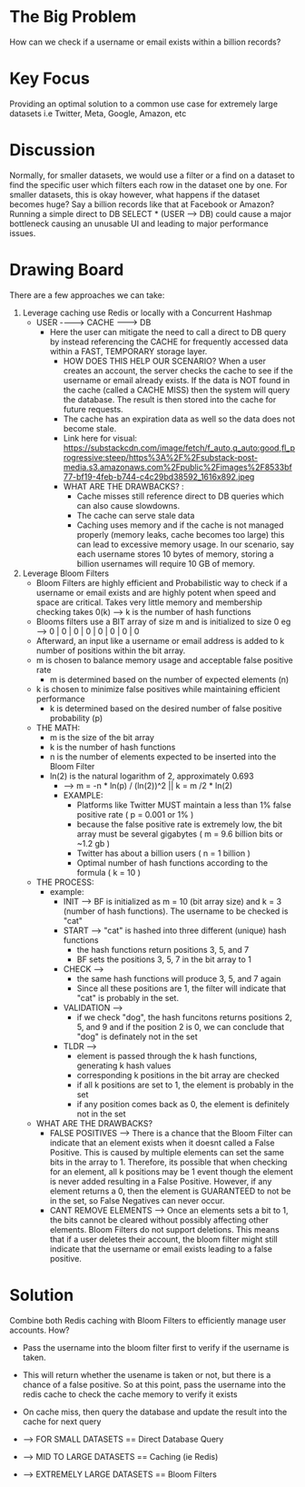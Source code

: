 # The Big Problem

How can we check if a username or email exists within a billion records?

# Key Focus

Providing an optimal solution to a common use case for extremely large datasets i.e Twitter, Meta, Google, Amazon, etc

# Discussion

Normally, for smaller datasets, we would use a filter or a find on a dataset to find the specific user which filters 
each row in the dataset one by one.  For smaller datasets, this is okay however, what happens if the dataset becomes 
huge?  Say a billion records like that at Facebook or Amazon?  Running a simple direct to DB SELECT * (USER --> DB) 
could cause a major bottleneck causing an unusable UI and leading to major performance issues.  

# Drawing Board

There are a few approaches we can take:

1. Leverage caching use Redis or locally with a Concurrent Hashmap
   * USER ----> CACHE ---> DB
      * Here the user can mitigate the need to call a direct to DB query by instead referencing the CACHE for frequently
         accessed data within a FAST, TEMPORARY storage layer.  
         * HOW DOES THIS HELP OUR SCENARIO? When a user creates an account, the server checks the cache to see if the username or
         email already exists. If the data is NOT found in the cache (called a CACHE MISS) then the system will query 
        the database.  The result is then stored into the cache for future requests.
         * The cache has an expiration data as well so the data does not become stale.
        * Link here for visual: https://substackcdn.com/image/fetch/f_auto,q_auto:good,fl_progressive:steep/https%3A%2F%2Fsubstack-post-media.s3.amazonaws.com%2Fpublic%2Fimages%2F8533bf77-bf19-4feb-b744-c4c29bd38592_1616x892.jpeg
        * WHAT ARE THE DRAWBACKS? : 
          * Cache misses still reference direct to DB queries which can also cause slowdowns.  
          * The cache can serve stale data
          * Caching uses memory and if the cache is not managed properly (memory leaks, cache becomes too large) this can lead
          to excessive memory usage.  In our scenario, say each username stores 10 bytes of memory, storing a billion 
          usernames will require 10 GB of memory.  
2. Leverage Bloom Filters
    * Bloom Filters are highly efficient and Probabilistic way to check if a username or email exists and are highly potent when 
   speed and space are critical. Takes very little memory and membership checking takes 0(k) --> k is the number of hash functions
    * Blooms filters use a BIT array of size m and is initialized to size 0 eg --> 0 | 0 | 0 | 0 | 0 | 0 | 0 | 0
    * Afterward, an input like a username or email address is added to k number of positions within the bit array.  
    * m is chosen to balance memory usage and acceptable false positive rate 
      * m is determined based on the number of expected elements (n)
    * k is chosen to minimize false positives while maintaining efficient performance
      * k is determined based on the desired number of false positive probability (p)
    * THE MATH: 
      * m is the size of the bit array
      * k is the number of hash functions
      * n is the number of elements expected to be inserted into the Bloom Filter
      * ln(2) is the natural logarithm of 2, approximately 0.693
        *  --> m = -n * ln(p) / (ln(2))^2   ||  k = m /2 * ln(2) 
        * EXAMPLE: 
          * Platforms like Twitter MUST maintain a less than 1% false positive rate ( p = 0.001 or 1% )
          * because the false positive rate is extremely low, the bit array must be several gigabytes ( m = 9.6 billion bits or ~1.2 gb )
          * Twitter has about a billion users ( n = 1 billion )
          * Optimal number of hash functions according to the formula ( k = 10 )
    * THE PROCESS:
      * example: 
        * INIT --> BF is initialized as m = 10 (bit array size) and k = 3 (number of hash functions). 
        The username to be checked is "cat"
        * START --> "cat" is hashed into three different (unique) hash functions
          * the hash functions return positions 3, 5, and 7
          * BF sets the positions 3, 5, 7 in the bit array to 1
        * CHECK --> 
          * the same hash functions will produce 3, 5, and 7 again
          * Since all these positions are 1, the filter will indicate that "cat" is probably in the set.
        * VALIDATION -->
          * if we check "dog", the hash funcitons returns positions 2, 5, and 9 and if the position 2 is 0, we can conclude that
          "dog" is definately not in the set
        * TLDR -->
          * element is passed through the k hash functions, generating k hash values
          * corresponding k positions in the bit array are checked
          * if all k positions are set to 1, the element is probably in the set
          * if any position comes back as 0, the element is definitely not in the set
    * WHAT ARE THE DRAWBACKS?
      * FALSE POSITIVES --> There is a chance that the Bloom Filter can indicate that an element exists when it doesnt called a False Positive. This
      is caused by multiple elements can set the same bits in the array to 1.  Therefore, its possible that when checking 
      for an element, all k positions may be 1 event though the element is never added resulting in a False Positive.  However, 
      if any element returns a 0, then the element is GUARANTEED to not be in the set, so False Negatives can never occur.
      * CANT REMOVE ELEMENTS --> Once an elements sets a bit to 1, the bits cannot be cleared without possibly affecting other elements.
      Bloom Filters do not support deletions.  This means that if a user deletes their account, the bloom filter might still
      indicate that the username or email exists leading to a false positive.

# Solution

Combine both Redis caching with Bloom Filters to efficiently manage user accounts.  How?
* Pass the username into the bloom filter first to verify if the username is taken.
* This will return whether the usename is taken or not, but there is a chance of a false positive.  So at this point,
pass the username into the redis cache to check the cache memory to verify it exists
* On cache miss, then query the database and update the result into the cache for next query



* --> FOR SMALL DATASETS == Direct Database Query
* --> MID TO LARGE DATASETS == Caching (ie Redis)
* --> EXTREMELY LARGE DATASETS == Bloom Filters






